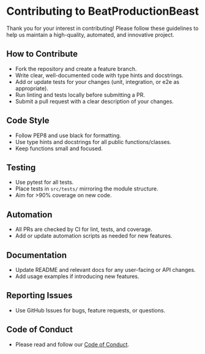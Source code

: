 # Contributing to BeatProductionBeast

Thank you for your interest in contributing! Please follow these guidelines to help us maintain a high-quality, automated, and innovative project.

## How to Contribute
- Fork the repository and create a feature branch.
- Write clear, well-documented code with type hints and docstrings.
- Add or update tests for your changes (unit, integration, or e2e as appropriate).
- Run linting and tests locally before submitting a PR.
- Submit a pull request with a clear description of your changes.

## Code Style
- Follow PEP8 and use black for formatting.
- Use type hints and docstrings for all public functions/classes.
- Keep functions small and focused.

## Testing
- Use pytest for all tests.
- Place tests in `src/tests/` mirroring the module structure.
- Aim for >90% coverage on new code.

## Automation
- All PRs are checked by CI for lint, tests, and coverage.
- Add or update automation scripts as needed for new features.

## Documentation
- Update README and relevant docs for any user-facing or API changes.
- Add usage examples if introducing new features.

## Reporting Issues
- Use GitHub Issues for bugs, feature requests, or questions.

## Code of Conduct
- Please read and follow our [Code of Conduct](CODE_OF_CONDUCT.md).
